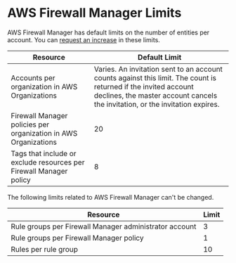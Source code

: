 # AWS Firewall Manager Limits<a name="fms-limits"></a>

AWS Firewall Manager has default limits on the number of entities per account\. You can [request an increase](https://console.aws.amazon.com/support/home#/case/create?issueType=service-limit-increase&limitType=service-code-waf) in these limits\.


| Resource | Default Limit | 
| --- | --- | 
| Accounts per organization in AWS Organizations | Varies\. An invitation sent to an account counts against this limit\. The count is returned if the invited account declines, the master account cancels the invitation, or the invitation expires\. | 
| Firewall Manager policies per organization in AWS Organizations | 20 | 
|  Tags that include or exclude resources per Firewall Manager policy  | 8 | 

The following limits related to AWS Firewall Manager can't be changed\.


| Resource | Limit | 
| --- | --- | 
| Rule groups per Firewall Manager administrator account | 3 | 
| Rule groups per Firewall Manager policy | 1 | 
| Rules per rule group | 10 | 